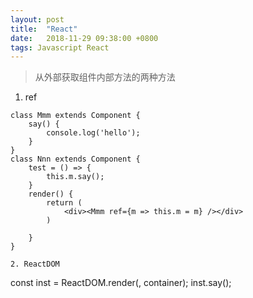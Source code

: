 ```yaml
---
layout: post
title:  "React"
date:   2018-11-29 09:38:00 +0800
tags: Javascript React
---
```


> 从外部获取组件内部方法的两种方法

1. ref

```
class Mmm extends Component {
    say() {
        console.log('hello');
    }
}
class Nnn extends Component {
    test = () => {
        this.m.say();
    }
    render() {
        return (
            <div><Mmm ref={m => this.m = m} /></div>
        )

    }
}

2. ReactDOM
```
const inst = ReactDOM.render(<Mmm />, container);
inst.say();
```

```